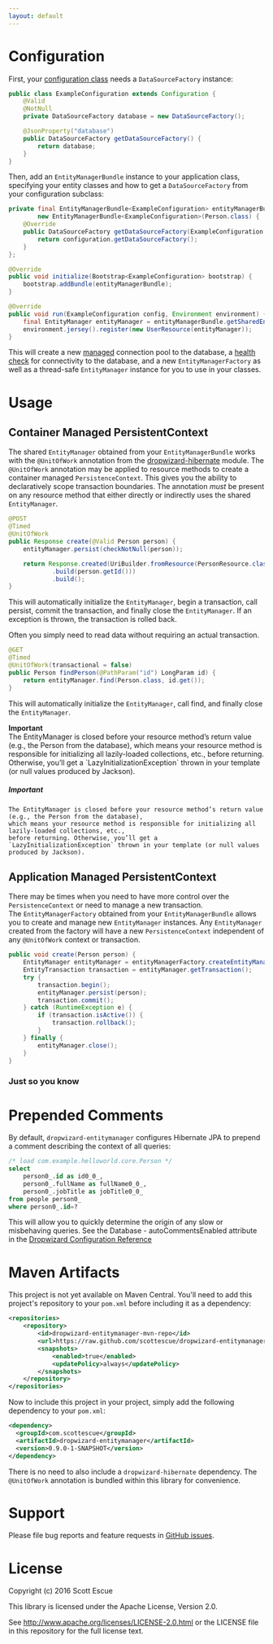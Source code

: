```yaml
---
layout: default
---
```


# Configuration


First, your [configuration class](http://www.dropwizard.io/0.9.1/docs/manual/core.html#man-core-configuration) 
needs a `DataSourceFactory` instance:

```java
public class ExampleConfiguration extends Configuration {
    @Valid
    @NotNull
    private DataSourceFactory database = new DataSourceFactory();

    @JsonProperty("database")
    public DataSourceFactory getDataSourceFactory() {
        return database;
    }
}
```

Then, add an `EntityManagerBundle` instance to your application class, specifying your entity classes and how to get a 
`DataSourceFactory` from your configuration subclass:

```java
private final EntityManagerBundle<ExampleConfiguration> entityManagerBundle = 
        new EntityManagerBundle<ExampleConfiguration>(Person.class) {
    @Override
    public DataSourceFactory getDataSourceFactory(ExampleConfiguration configuration) {
        return configuration.getDataSourceFactory();
    }
};

@Override
public void initialize(Bootstrap<ExampleConfiguration> bootstrap) {
    bootstrap.addBundle(entityManagerBundle);
}

@Override
public void run(ExampleConfiguration config, Environment environment) {
    final EntityManager entityManager = entityManagerBundle.getSharedEntityManager();
    environment.jersey().register(new UserResource(entityManager));
}
```

This will create a new [managed](http://www.dropwizard.io/0.9.1/docs/manual/core.html#man-core-managed) connection pool 
to the database, a [health check](http://www.dropwizard.io/0.9.1/docs/manual/core.html#man-core-healthchecks) for 
connectivity to the database, and a new `EntityManagerFactory` as well as a thread-safe `EntityManager` instance for 
you to use in your classes.

# Usage

## <a name="container-managed-persistencecontext"></a>Container Managed PersistentContext
The shared `EntityManager` obtained from your `EntityManagerBundle` works with the `@UnitOfWork` annotation from the 
[dropwizard-hibernate](http://www.dropwizard.io/0.9.2/docs/manual/hibernate.html) module.  The `@UnitOfWork` annotation 
may be applied to resource methods to create a container managed `PersistenceContext`.  This gives you the ability to 
declaratively scope transaction boundaries.  The annotation _must_ be present on any resource method that either 
directly or indirectly uses the shared `EntityManager`.

```java
@POST
@Timed
@UnitOfWork
public Response create(@Valid Person person) {
    entityManager.persist(checkNotNull(person));

    return Response.created(UriBuilder.fromResource(PersonResource.class)
            .build(person.getId()))
            .build();
}
```

This will automatically initialize the `EntityManager`, begin a transaction, call persist, commit the transaction, and 
finally close the `EntityManager`. If an exception is thrown, the transaction is rolled back.

Often you simply need to read data without requiring an actual transaction.
 
```java
@GET
@Timed
@UnitOfWork(transactional = false)
public Person findPerson(@PathParam("id") LongParam id) {
    return entityManager.find(Person.class, id.get());
}
```

This will automatically initialize the `EntityManager`, call find, and finally close the `EntityManager`.

<div class="alert alert-info" role="alert"> 
  <div><strong>Important</strong></div> The EntityManager is closed before your resource method’s return value (e.g., the Person from the database), 
which means your resource method is responsible for initializing all lazily-loaded collections, etc., 
before returning. Otherwise, you’ll get a `LazyInitializationException` thrown in your template (or null values 
produced by Jackson). 
</div>

##### Important

    The EntityManager is closed before your resource method’s return value (e.g., the Person from the database), 
    which means your resource method is responsible for initializing all lazily-loaded collections, etc., 
    before returning. Otherwise, you’ll get a `LazyInitializationException` thrown in your template (or null values 
    produced by Jackson).


## Application Managed PersistentContext
There may be times when you need to have more control over the `PersistenceContext` or need to manage a new transaction.  
The `EntityManagerFactory` obtained from your `EntityManagerBundle` allows you to create and manage new 
`EntityManager` instances.  Any `EntityManager` created from the factory will have a new `PersistenceContext` 
independent of any `@UnitOfWork` context or transaction.

```java
public void create(Person person) {
    EntityManager entityManager = entityManagerFactory.createEntityManager();
    EntityTransaction transaction = entityManager.getTransaction();
    try {
        transaction.begin();
        entityManager.persist(person);
        transaction.commit();
    } catch (RuntimeException e) {
        if (transaction.isActive()) {
            transaction.rollback();
        }
    } finally {
        entityManager.close();
    }
}
```

### Just so you know

# Prepended Comments

By default, `dropwizard-entitymanager` configures Hibernate JPA to prepend a comment describing the context of all 
queries:

```sql
/* load com.example.helloworld.core.Person */
select
    person0_.id as id0_0_,
    person0_.fullName as fullName0_0_,
    person0_.jobTitle as jobTitle0_0_
from people person0_
where person0_.id=?
```

This will allow you to quickly determine the origin of any slow or misbehaving queries.  See the Database - 
autoCommentsEnabled attribute in the [Dropwizard Configuration Reference](http://www.dropwizard.io/0.9.0/docs/manual/configuration.html) 


# Maven Artifacts

This project is not yet available on Maven Central. You'll need to add this project's repository to your `pom.xml` before 
including it as a dependency:

```xml
<repositories>
    <repository>
        <id>dropwizard-entitymanager-mvn-repo</id>
        <url>https://raw.github.com/scottescue/dropwizard-entitymanager/mvn-repo/</url>
        <snapshots>
            <enabled>true</enabled>
            <updatePolicy>always</updatePolicy>
        </snapshots>
    </repository>
</repositories>
```

Now to include this project in your project, simply add the following dependency to your
`pom.xml`:

```xml
<dependency>
  <groupId>com.scottescue</groupId>
  <artifactId>dropwizard-entitymanager</artifactId>
  <version>0.9.0-1-SNAPSHOT</version>
</dependency>
```

There is no need to also include a `dropwizard-hibernate` dependency.  The `@UnitOfWork` annotation is bundled within 
this library for convenience.

# Support

Please file bug reports and feature requests in [GitHub issues](https://github.com/scottescue/dropwizard-entitymanager/issues).


# License

Copyright (c) 2016 Scott Escue 

This library is licensed under the Apache License, Version 2.0.

See http://www.apache.org/licenses/LICENSE-2.0.html or the LICENSE file in this repository for the full license text.